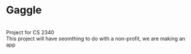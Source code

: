 # Gaggle
<br>Project for CS 2340 </br>
This project will have seomthing to do with a non-profit, we are making an app
